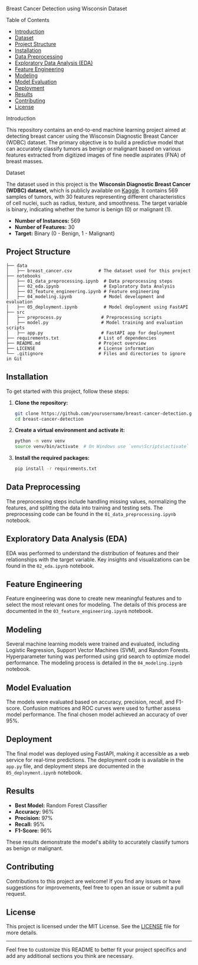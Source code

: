 Breast Cancer Detection using Wisconsin Dataset

Table of Contents

- [Introduction](#introduction)
- [Dataset](#dataset)
- [Project Structure](#project-structure)
- [Installation](#installation)
- [Data Preprocessing](#data-preprocessing)
- [Exploratory Data Analysis (EDA)](#exploratory-data-analysis-eda)
- [Feature Engineering](#feature-engineering)
- [Modeling](#modeling)
- [Model Evaluation](#model-evaluation)
- [Deployment](#deployment)
- [Results](#results)
- [Contributing](#contributing)
- [License](#license)

Introduction

This repository contains an end-to-end machine learning project aimed at detecting breast cancer using the Wisconsin Diagnostic Breast Cancer (WDBC) dataset. The primary objective is to build a predictive model that can accurately classify tumors as benign or malignant based on various features extracted from digitized images of fine needle aspirates (FNA) of breast masses.

Dataset

The dataset used in this project is the **Wisconsin Diagnostic Breast Cancer (WDBC) dataset**, which is publicly available on [Kaggle](https://www.kaggle.com/uciml/breast-cancer-wisconsin-data). It contains 569 samples of tumors, with 30 features representing different characteristics of cell nuclei, such as radius, texture, and smoothness. The target variable is binary, indicating whether the tumor is benign (0) or malignant (1).

- **Number of Instances:** 569
- **Number of Features:** 30
- **Target:** Binary (0 - Benign, 1 - Malignant)

## Project Structure

```
├── data
│   ├── breast_cancer.csv          # The dataset used for this project
├── notebooks
│   ├── 01_data_preprocessing.ipynb  # Data preprocessing steps
│   ├── 02_eda.ipynb                 # Exploratory Data Analysis
│   ├── 03_feature_engineering.ipynb # Feature engineering
│   ├── 04_modeling.ipynb            # Model development and evaluation
│   ├── 05_deployment.ipynb          # Model deployment using FastAPI
├── src
│   ├── preprocess.py               # Preprocessing scripts
│   ├── model.py                    # Model training and evaluation scripts
│   ├── app.py                      # FastAPI app for deployment
├── requirements.txt               # List of dependencies
├── README.md                      # Project overview
├── LICENSE                        # License information
└── .gitignore                     # Files and directories to ignore in Git
```

## Installation

To get started with this project, follow these steps:

1. **Clone the repository:**
   ```bash
   git clone https://github.com/yourusername/breast-cancer-detection.git
   cd breast-cancer-detection
   ```

2. **Create a virtual environment and activate it:**
   ```bash
   python -m venv venv
   source venv/bin/activate  # On Windows use `venv\Scripts\activate`
   ```

3. **Install the required packages:**
   ```bash
   pip install -r requirements.txt
   ```

## Data Preprocessing

The preprocessing steps include handling missing values, normalizing the features, and splitting the data into training and testing sets. The preprocessing code can be found in the `01_data_preprocessing.ipynb` notebook.

## Exploratory Data Analysis (EDA)

EDA was performed to understand the distribution of features and their relationships with the target variable. Key insights and visualizations can be found in the `02_eda.ipynb` notebook.

## Feature Engineering

Feature engineering was done to create new meaningful features and to select the most relevant ones for modeling. The details of this process are documented in the `03_feature_engineering.ipynb` notebook.

## Modeling

Several machine learning models were trained and evaluated, including Logistic Regression, Support Vector Machines (SVM), and Random Forests. Hyperparameter tuning was performed using grid search to optimize model performance. The modeling process is detailed in the `04_modeling.ipynb` notebook.

## Model Evaluation

The models were evaluated based on accuracy, precision, recall, and F1-score. Confusion matrices and ROC curves were used to further assess model performance. The final chosen model achieved an accuracy of over 95%.

## Deployment

The final model was deployed using FastAPI, making it accessible as a web service for real-time predictions. The deployment code is available in the `app.py` file, and deployment steps are documented in the `05_deployment.ipynb` notebook.

## Results

- **Best Model:** Random Forest Classifier
- **Accuracy:** 96%
- **Precision:** 97%
- **Recall:** 95%
- **F1-Score:** 96%

These results demonstrate the model's ability to accurately classify tumors as benign or malignant.

## Contributing

Contributions to this project are welcome! If you find any issues or have suggestions for improvements, feel free to open an issue or submit a pull request.

## License

This project is licensed under the MIT License. See the [LICENSE](LICENSE) file for more details.

---

Feel free to customize this README to better fit your project specifics and add any additional sections you think are necessary.
